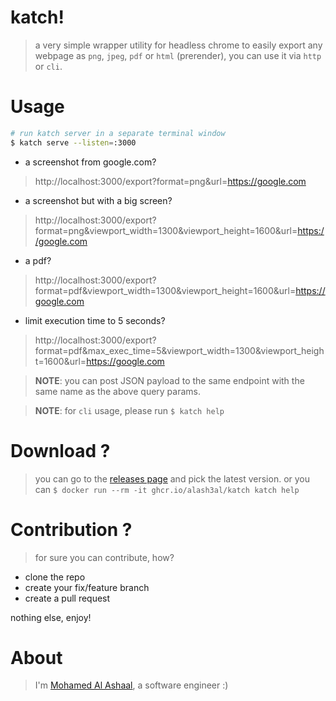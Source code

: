 katch!
======
> a very simple wrapper utility for headless chrome to easily export any webpage as `png`, `jpeg`, `pdf` or `html` (prerender), you can use it via `http` or `cli`.

Usage
========

```bash
# run katch server in a separate terminal window
$ katch serve --listen=:3000
```

- a screenshot from google.com?
> http://localhost:3000/export?format=png&url=https://google.com  

- a screenshot but with a big screen?
> http://localhost:3000/export?format=png&viewport_width=1300&viewport_height=1600&url=https://google.com  

- a pdf?
> http://localhost:3000/export?format=pdf&viewport_width=1300&viewport_height=1600&url=https://google.com  

- limit execution time to 5 seconds?
> http://localhost:3000/export?format=pdf&max_exec_time=5&viewport_width=1300&viewport_height=1600&url=https://google.com  

> **NOTE**: you can post JSON payload to the same endpoint with the same name as the above query params.

> **NOTE**: for `cli` usage, please run `$ katch help`


Download ?
==========
> you can go to the [releases page](https://github.com/alash3al/katch/releases) and pick the latest version.
> or you can `$ docker run --rm -it ghcr.io/alash3al/katch katch help`


Contribution ?
==============
> for sure you can contribute, how?

- clone the repo
- create your fix/feature branch
- create a pull request

nothing else, enjoy!

About
=====
> I'm [Mohamed Al Ashaal](https://alash3al.com), a software engineer :)